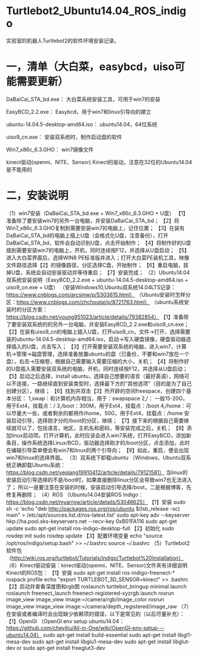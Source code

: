 # Turtlebot2_Ubuntu14.04_ROS_indigo
实验室的机器人Turtlebot2的软件环境安装记录。

# 一，清单（大白菜，easybcd，uiso可能需要更新）
DaBaiCai_STA_bd.exe：				大白菜系统安装工具，可用于win7的安装

EasyBCD_2.2.exe：					Easybcd，用于win7和linux引导向的建立

ubuntu-14.04.5-desktop-amd64.iso：	ubuntu14.04，64位系统

uiso9_cn.exe：						安装双系统时，制作启动盘的软件

Win7_x86c_6.3.GHO：					win7镜像文件

kinect驱动(openni、NITE、Sensor)	Kinect的驱动，注意在32位的Ubuntu14.04是不能用的
# 二，安装说明
（1）win7安装（DaBaiCai_STA_bd.exe + Win7_x86c_6.3.GHO + U盘）
	【1】准备除了要安装win7的另外一台电脑，并安装DaBaiCai_STA_bd；
	【2】将Win7_x86c_6.3.GHO复制到需要安装win7的电脑上，记住位置；
	【3】在装有DaBaiCai_STA_bd的电脑上插上U盘（会格式化U盘，注意备份），打开DaBaiCai_STA_bd，软件会自动识别U盘，点击开始制作；
	【4】将制作好的U盘插到需要安装win7的电脑上，开机，同时连续按F12，并选择从U盘启动；
	【5】进入大白菜界面后，选择WIN8 PE标准版并进入；打开大白菜PE装机工具，映像文件路径选择【2】的镜像路径，分区选择C盘，开始制作；
	【6】重启电脑，拔掉U盘，系统会自动安装驱动并等待重启；
	【7】安装完成；
（2）Ubuntu14.04双系统安装说明（EasyBCD_2.2.exe + ubuntu-14.04.5-desktop-amd64.iso + uiso9_cn.exe + U盘）
	（安装Windows10,Ubuntu双系统14.04LTS记录：https://www.cnblogs.com/arcsinw/p/5303615.html）
	（Ubuntu安装时怎样分区：https://www.cnblogs.com/zhchoutai/p/8721763.html）
	（ubuntu系统安装时的分区方案：https://blog.csdn.net/young951023/article/details/79382854）
	【1】准备除了要安装双系统的的另外一台电脑，并安装EasyBCD_2.2.exe和uiso9_cn.exe；
	【2】在装有uiso9_cn的电脑上插入U盘，打开uiso9_cn，文件->打开，选择需要装的ubuntu-14.04.5-desktop-amd64.iso，启动->写入硬盘镜像，硬盘驱动器选择插入的U盘，点击写入；
	【3】打开需要安装双系统的电脑，进入win7，计算机->管理->磁盘管理，选择准备放置ubuntu的盘（已备份，不要和win7放在一个盘），右击->压缩卷，根据自己需要输入需要压缩的大小，关机；
	【4】将制作好的U盘插入需要安装双系统的电脑，开机，同时连续按F12，并选择从U盘启动；
	【5】启动之后选择，install ubuntu，选择自己想要的语言（最好英语），网络可以不连接，一路继续直到安装类型时，选择最下方的“其他选项”（目的是为了自己创建分区），继续；
	【6】找到并双击【3】所开辟的空间freespace，创建四个基本分区：
			1,swap：和计算机内存相当，用于：swapspace
			2,/：	一般15-20G，用于Ext4，挂载点：/
			3,/boot：300M，用于Ext4，挂载点：/boot
			4,/home：可以尽量大一些，或者剩余的都用作/home，50G，用于Ext4，挂载点：/home
		安装启动引导，选择刚才分的/boot的分区，继续；
	【7】接下来的根据自己需要继续就可以了，包括语言，地区，主机名和密码，等安装完成之后，关机；
	【8】添加linux启动项。打开计算机，此时应该会进入win7系统，打开EasyBCD，添加新条目，操作系统选择Linux/BCD，驱动器选择刚才的/boot分区，点击添加，此时在编辑引导菜单便会有win7和linux的两个引导向；
	【9】如此，重启，便会出现win7和linux的选择界面。
（3）双系统下卸载ubuntu
	（Windows、Ubuntu双系统正确卸载Ubuntu系统：https://blog.csdn.net/yeqiang19910412/article/details/79121581）
	当linux的安装启动引导选择的不是/boot时，如果直接删除linux分区会导致win7也无法进入了；
	所以一是要注意在安装的时候，安装启动引导选择/boot，二是根据博客，先修复再删除；
（4）ROS
	（Ubuntu14.04安装ROS Indigo：https://blog.csdn.net/myarrow/article/details/53046625）
	【1】安装
	sudo sh -c 'echo "deb http://packages.ros.org/ros/ubuntu $(lsb_release -sc) main" > /etc/apt/sources.list.d/ros-latest.list'
	sudo apt-key adv --keyserver hkp://ha.pool.sks-keyservers.net --recv-key 0xB01FA116
	sudo apt-get update
	sudo apt-get install ros-indigo-desktop-full
	【2】初始化
	sudo rosdep init
	sudo rosdep update
	【3】配置环境变量
	echo "source /opt/ros/indigo/setup.bash" >> ~/.bashrc
	source ~/.bashrc
（5）Turtlebot2软件包（http://wiki.ros.org/turtlebot/Tutorials/indigo/Turtlebot%20Installation）
（6）Kinect驱动安装：kinect驱动(openni、NITE、Sensor)文件夹有详细说明
	 Kinect的ROS包：
		【1】安装
		sudo apt-get install  ros-indigo-freenect-*
		rospack profile
		echo "export TURTLEBOT_3D_SENSOR=kinect" >> .bashrc
		【2】启动并查看深度图和rgb图
		roslaunch turtlebot_bringup minimal.launch
		roslaunch freenect_launch freenect-registered-xyzrgb.launch
		rosrun image_view image_view image:=/camera/rgb/image_color
		rosrun image_view image_view image:=/camera/depth_registered/image_raw
（7）在安装或者编译时会出现缺少依赖项的错误，以下是常见的（以后尽量补充）：
	【1】OpenGl （OpenGl env setup ubuntu14.04：https://github.com/cheyiliu/All-in-One/wiki/OpenGl-env-setup---ubuntu14.04）
		sudo apt-get install build-essential
		sudo apt-get install libgl1-mesa-dev
		sudo apt-get install libglu1-mesa-dev
		sudo apt-get install libglut-dev  or  sudo apt-get install freeglut3-dev
